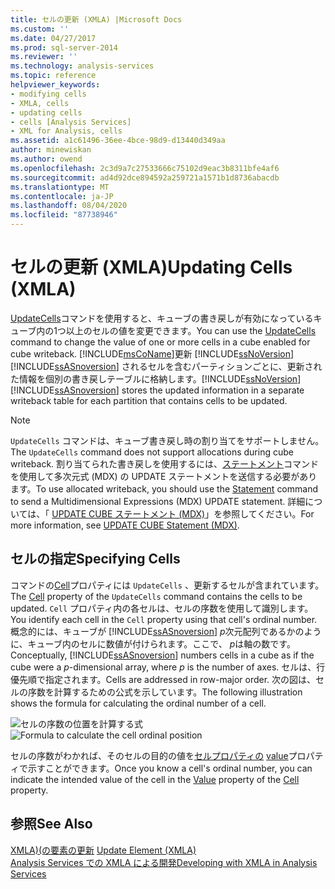 ```yaml
---
title: セルの更新 (XMLA) |Microsoft Docs
ms.custom: ''
ms.date: 04/27/2017
ms.prod: sql-server-2014
ms.reviewer: ''
ms.technology: analysis-services
ms.topic: reference
helpviewer_keywords:
- modifying cells
- XMLA, cells
- updating cells
- cells [Analysis Services]
- XML for Analysis, cells
ms.assetid: a1c61496-36ee-4bce-98d9-d13440d349aa
author: minewiskan
ms.author: owend
ms.openlocfilehash: 2c3d9a7c27533666c75102d9eac3b8311bfe4af6
ms.sourcegitcommit: ad4d92dce894592a259721a1571b1d8736abacdb
ms.translationtype: MT
ms.contentlocale: ja-JP
ms.lasthandoff: 08/04/2020
ms.locfileid: "87738946"
---
```

# <a name="updating-cells-xmla"></a><span data-ttu-id="f4f55-102">セルの更新 (XMLA)</span><span class="sxs-lookup"><span data-stu-id="f4f55-102">Updating Cells (XMLA)</span></span>
  <span data-ttu-id="f4f55-103">[UpdateCells](https://docs.microsoft.com/bi-reference/xmla/xml-elements-commands/updatecells-element-xmla)コマンドを使用すると、キューブの書き戻しが有効になっているキューブ内の1つ以上のセルの値を変更できます。</span><span class="sxs-lookup"><span data-stu-id="f4f55-103">You can use the [UpdateCells](https://docs.microsoft.com/bi-reference/xmla/xml-elements-commands/updatecells-element-xmla) command to change the value of one or more cells in a cube enabled for cube writeback.</span></span> [!INCLUDE[msCoName](../../includes/msconame-md.md)]<span data-ttu-id="f4f55-104">更新 [!INCLUDE[ssNoVersion](../../includes/ssnoversion-md.md)] [!INCLUDE[ssASnoversion](../../includes/ssasnoversion-md.md)] されるセルを含むパーティションごとに、更新された情報を個別の書き戻しテーブルに格納します。</span><span class="sxs-lookup"><span data-stu-id="f4f55-104">[!INCLUDE[ssNoVersion](../../includes/ssnoversion-md.md)] [!INCLUDE[ssASnoversion](../../includes/ssasnoversion-md.md)] stores the updated information in a separate writeback table for each partition that contains cells to be updated.</span></span>  
  
> [!NOTE]  
>  <span data-ttu-id="f4f55-105">`UpdateCells` コマンドは、キューブ書き戻し時の割り当てをサポートしません。</span><span class="sxs-lookup"><span data-stu-id="f4f55-105">The `UpdateCells` command does not support allocations during cube writeback.</span></span> <span data-ttu-id="f4f55-106">割り当てられた書き戻しを使用するには、[ステートメント](https://docs.microsoft.com/bi-reference/xmla/xml-elements-commands/statement-element-xmla)コマンドを使用して多次元式 (MDX) の UPDATE ステートメントを送信する必要があります。</span><span class="sxs-lookup"><span data-stu-id="f4f55-106">To use allocated writeback, you should use the [Statement](https://docs.microsoft.com/bi-reference/xmla/xml-elements-commands/statement-element-xmla) command to send a Multidimensional Expressions (MDX) UPDATE statement.</span></span> <span data-ttu-id="f4f55-107">詳細については、「 [UPDATE CUBE ステートメント &#40;MDX&#41;](/sql/mdx/mdx-data-manipulation-update-cube)」を参照してください。</span><span class="sxs-lookup"><span data-stu-id="f4f55-107">For more information, see [UPDATE CUBE Statement &#40;MDX&#41;](/sql/mdx/mdx-data-manipulation-update-cube).</span></span>  
  
## <a name="specifying-cells"></a><span data-ttu-id="f4f55-108">セルの指定</span><span class="sxs-lookup"><span data-stu-id="f4f55-108">Specifying Cells</span></span>  
 <span data-ttu-id="f4f55-109">コマンドの[Cell](https://docs.microsoft.com/bi-reference/xmla/xml-elements-properties/cell-element-xmla)プロパティには `UpdateCells` 、更新するセルが含まれています。</span><span class="sxs-lookup"><span data-stu-id="f4f55-109">The [Cell](https://docs.microsoft.com/bi-reference/xmla/xml-elements-properties/cell-element-xmla) property of the `UpdateCells` command contains the cells to be updated.</span></span> <span data-ttu-id="f4f55-110">`Cell` プロパティ内の各セルは、セルの序数を使用して識別します。</span><span class="sxs-lookup"><span data-stu-id="f4f55-110">You identify each cell in the `Cell` property using that cell's ordinal number.</span></span> <span data-ttu-id="f4f55-111">概念的には、キューブが [!INCLUDE[ssASnoversion](../../includes/ssasnoversion-md.md)] *p*次元配列であるかのように、キューブ内のセルに数値が付けられます。ここで、 *p*は軸の数です。</span><span class="sxs-lookup"><span data-stu-id="f4f55-111">Conceptually, [!INCLUDE[ssASnoversion](../../includes/ssasnoversion-md.md)] numbers cells in a cube as if the cube were a *p*-dimensional array, where *p* is the number of axes.</span></span> <span data-ttu-id="f4f55-112">セルは、行優先順で指定されます。</span><span class="sxs-lookup"><span data-stu-id="f4f55-112">Cells are addressed in row-major order.</span></span> <span data-ttu-id="f4f55-113">次の図は、セルの序数を計算するための公式を示しています。</span><span class="sxs-lookup"><span data-stu-id="f4f55-113">The following illustration shows the formula for calculating the ordinal number of a cell.</span></span>  
  
 <span data-ttu-id="f4f55-114">![セルの序数の位置を計算する式](../../analysis-services/dev-guide/media/cellordinalformula.gif "セルの序数の位置を計算する式")</span><span class="sxs-lookup"><span data-stu-id="f4f55-114">![Formula to calculate the cell ordinal position](../../analysis-services/dev-guide/media/cellordinalformula.gif "Formula to calculate the cell ordinal position")</span></span>  
  
 <span data-ttu-id="f4f55-115">セルの序数がわかれば、そのセルの目的の値を[セルプロパティの](https://docs.microsoft.com/bi-reference/xmla/xml-elements-properties/cell-element-xmla) [value](https://docs.microsoft.com/bi-reference/xmla/xml-elements-properties/value-element-xmla)プロパティで示すことができます。</span><span class="sxs-lookup"><span data-stu-id="f4f55-115">Once you know a cell's ordinal number, you can indicate the intended value of the cell in the [Value](https://docs.microsoft.com/bi-reference/xmla/xml-elements-properties/value-element-xmla) property of the [Cell](https://docs.microsoft.com/bi-reference/xmla/xml-elements-properties/cell-element-xmla) property.</span></span>  
  
## <a name="see-also"></a><span data-ttu-id="f4f55-116">参照</span><span class="sxs-lookup"><span data-stu-id="f4f55-116">See Also</span></span>  
 <span data-ttu-id="f4f55-117">[XMLA&#41;&#40;の要素の更新](https://docs.microsoft.com/bi-reference/xmla/xml-elements-commands/update-element-xmla) </span><span class="sxs-lookup"><span data-stu-id="f4f55-117">[Update Element &#40;XMLA&#41;](https://docs.microsoft.com/bi-reference/xmla/xml-elements-commands/update-element-xmla) </span></span>  
 [<span data-ttu-id="f4f55-118">Analysis Services での XMLA による開発</span><span class="sxs-lookup"><span data-stu-id="f4f55-118">Developing with XMLA in Analysis Services</span></span>](../multidimensional-models-scripting-language-assl-xmla/developing-with-xmla-in-analysis-services.md)  
  
  
